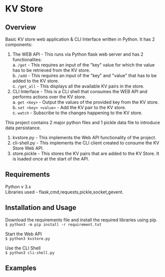 # KV Store

## Overview
Basic KV store web application & CLI Interface written in Python. It has 2 components:
1. The WEB API - This runs via Python flask web server and has 2 functionalites:  
   a. `/get` - This requires an input of the "key" value for which the value has to be retrieved from the KV store.  
   b. `/add` - This requires an input of the "key" and "value" that has to be added to the KV store.  
   c. `/get_all` - This displays all the available KV pairs in the store.  
2. CLI Interface - This is a CLI shell that consumes the WEB API and performs actions over the KV store.  
   a. `get <key>` - Output the values of the provided key from the KV store.  
   b. `set <key> <value>` - Add the KV pair to the KV store.  
   c. `watch` - Subscribe to the changes happening to the KV store.  
  
This project contains 2 major python files and 1 pickle data file to introduce data persistance.
1. kvstore.py - This implements the Web API functionality of the project.
2. cli-shell.py - This implements the CLI client created to consume the KV Store Web API.
3. store.pickle - This stores the KV pairs that are added to the KV Store. It is loaded once at the start of the API.

## Requirements
  Python v 3.x  
  Libraries used - flask,cmd,requests,pickle,socket,gevent.  

## Installation and Usage
  Download the requirements file and install the required libraries using pip.  
  `$ python3 -m pip install -r requirement.txt`  
  
  Start the Web API  
  `$ python3 kvstore.py`  
  
  Use the CLI Shell  
  `$ python3 cli-shell.py`  
  
## Examples
  
  

